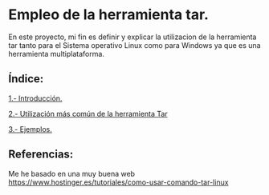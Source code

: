 #  Empleo de la herramienta tar.
En este proyecto, mi fin es definir y explicar la utilizacion de la herramienta tar tanto para el Sistema operativo Linux como para Windows ya que es una herramienta multiplataforma.

## Índice:
<p><a href="https://github.com/juanglez01/Herramienta-tar/blob/49c1fa468ce9f7ffe3c3364482bf44acba13062b/Introducci%C3%B3n.md">1.- Introducción.</a></p>
<p><a href="https://github.com/juanglez01/Herramienta-tar/blob/49c1fa468ce9f7ffe3c3364482bf44acba13062b/Utilizaci%C3%B3n%20m%C3%A1s%20com%C3%BAn%20de%20la%20herramienta%20Tar.md">2.- Utilización más común de la herramienta Tar</a></p>
<p><a href="https://github.com/juanglez01/Herramienta-tar/blob/d701239045486cf15ac76f6b4fb43812a20e2683/Ejemplos.md">3.- Ejemplos.</a></p>

## Referencias:
Me he basado en una muy buena web  https://www.hostinger.es/tutoriales/como-usar-comando-tar-linux

